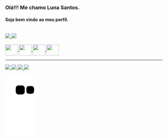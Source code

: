### Olá!!! Me chamo Luna Santos.
#### Seja bem vindo ao meu perfil.

<br>

<div>
<a href="#">
  <img height="180em" src="https://github-readme-stats.vercel.app/api?username=lunafeyli&show_icons=true&theme=ayu-mirage&include_all_commits=true&count_private=true"/>
  <img height="180em" src="https://github-readme-stats.vercel.app/api/top-langs/?username=lunafeyli&layout=compact&langs_count=7&theme=ayu-mirage"/>
</div>
  
<div><br>
  <img align="center" height="35" width="40" src="https://cdn.jsdelivr.net/gh/devicons/devicon/icons/html5/html5-original.svg">
  <img align="center" height="35" width="40" src="https://cdn.jsdelivr.net/gh/devicons/devicon/icons/css3/css3-original.svg">
  <img align="center" height="35" width="40" src="https://cdn.jsdelivr.net/gh/devicons/devicon/icons/javascript/javascript-original.svg">
  <img align="center" height="35" width="40" src="https://cdn.jsdelivr.net/gh/devicons/devicon/icons/sass/sass-original.svg">
</div>

  ---
  
<div>
  <a href="#">
    <img src="https://img.shields.io/badge/Discord-7289DA?style=for-the-badge&logo=discord&logoColor=white">
  </a>
  <a href="https://instagram.com/fey.lunnna">
    <img src="https://img.shields.io/badge/Instagram-E4405F?style=for-the-badge&logo=instagram&logoColor=white">
  </a>  
  <a href="https://codepen.io/pedrohsfontoura">
    <img src="https://img.shields.io/badge/codepen-23407953?style=for-the-badge&logo=codepen&logoColor=white">
  </a>  
  <a href="https://twitter.com/feylunnna">
    <img src="https://img.shields.io/badge/Twitter-1DA1F2?style=for-the-badge&logo=twitter&logoColor=white">
  </a>
  
  ![Snake animation](https://github.com/pedrohsfontoura/pedrohsfontoura/blob/output/github-contribution-grid-snake.svg)
</div>
